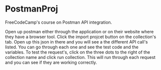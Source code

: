 # PostmanProj
FreeCodeCamp's course on Postman API integration.

Open up postman either through the application or on their website where they have a browser tool.
Click the import projcet button on the collection's tab.
Open up this json in there and you will see a the different API call's listed.
You can go through each one and see the test code and the variables.
To test the request's, click on the three dots to the right of the collection name and click run collection.
This will run through each request and you can see if they are working correctly.
